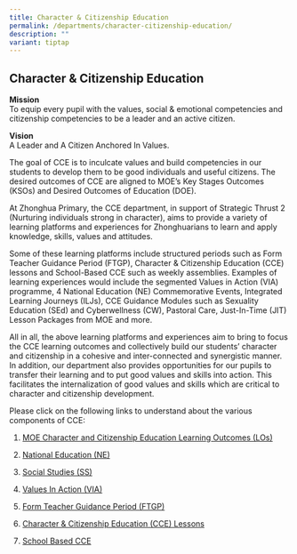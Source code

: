 ```yaml
---
title: Character & Citizenship Education
permalink: /departments/character-citizenship-education/
description: ""
variant: tiptap
---
```

<h2><strong>Character &amp; Citizenship Education</strong></h2>
<p><strong>Mission</strong> 
<br>To equip every pupil with the values, social &amp; emotional competencies
and citizenship competencies to be a leader and an active citizen.</p>
<p><strong>Vision</strong> 
<br>A Leader and A Citizen Anchored In Values.</p>
<p>The goal of CCE is to inculcate values and build competencies in our students
to develop them to be good individuals and useful citizens. The desired
outcomes of CCE are aligned to MOE’s Key Stages Outcomes (KSOs) and Desired
Outcomes of Education (DOE).</p>
<p>At Zhonghua Primary, the CCE department, in support of Strategic Thrust
2 (Nurturing individuals strong in character), aims to provide a variety
of learning platforms and experiences for Zhonghuarians to learn and apply
knowledge, skills, values and attitudes.</p>
<p>Some of these learning platforms include structured periods such as Form
Teacher Guidance Period (FTGP), Character &amp; Citizenship Education (CCE)
lessons and School-Based CCE such as weekly assemblies. Examples of learning
experiences would include the segmented Values in Action (VIA) programme,
4 National Education (NE) Commemorative Events, Integrated Learning Journeys
(ILJs), CCE Guidance Modules such as Sexuality Education (SEd) and Cyberwellness
(CW), Pastoral Care, Just-In-Time (JIT) Lesson Packages from MOE and more.</p>
<p>All in all, the above learning platforms and experiences aim to bring
to focus the CCE learning outcomes and collectively build our students’
character and citizenship in a cohesive and inter-connected and synergistic
manner. In addition, our department also provides opportunities for our
pupils to transfer their learning and to put good values and skills into
action. This facilitates the internalization of good values and skills
which are critical to character and citizenship development.</p>
<p>Please click on the following links to understand about the various components
of CCE:</p>
<ol data-tight="true" class="tight">
<li>
<p><a href="/departments/cce/moe-character-and-citizenship-education-learning-outcomes-los/" rel="noopener noreferrer nofollow" target="_blank">MOE Character and Citizenship Education Learning Outcomes (LOs)</a>
</p>
</li>
<li>
<p><a href="/departments/cce/national-education-ne/" rel="noopener noreferrer nofollow" target="_blank">National Education (NE)</a>
</p>
</li>
<li>
<p><a href="/departments/cce/social-studies-ss/" rel="noopener noreferrer nofollow" target="_blank">Social Studies (SS)</a>
</p>
</li>
<li>
<p><a href="/departments/cce/values-in-action-via/" rel="noopener noreferrer nofollow" target="_blank">Values In Action (VIA)</a>
</p>
</li>
<li>
<p><a href="/departments/cce/form-teacher-guidance-period-ftgp/" rel="noopener noreferrer nofollow" target="_blank">Form Teacher Guidance Period (FTGP)</a>
</p>
</li>
<li>
<p><a href="/departments/cce/character-and-citizenship-education-cce-lessons/" rel="noopener noreferrer nofollow" target="_blank">Character &amp; Citizenship Education (CCE) Lessons</a>
</p>
</li>
<li>
<p><a href="/departments/cce/school-based-cce/" rel="noopener noreferrer nofollow" target="_blank">School Based CCE</a>
</p>
</li>
</ol>
<p></p>